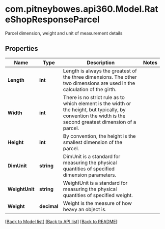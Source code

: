 # com.pitneybowes.api360.Model.RateShopResponseParcel
Parcel dimension, weight and unit of measurement details

## Properties

Name | Type | Description | Notes
------------ | ------------- | ------------- | -------------
**Length** | **int** | Length is always the greatest of the three dimensions. The other two dimensions are used in the calculation of the girth. | 
**Width** | **int** | There is no strict rule as to which element is the width or the height, but typically, by convention the width is the second greatest dimension of a parcel. | 
**Height** | **int** | By convention, the height is the smallest dimension of the parcel. | 
**DimUnit** | **string** | DimUnit is a standard for measuring the physical quantities of specified dimension parameters. | 
**WeightUnit** | **string** | WeightUnit is a standard for measuring the physical quantities of specified weight. | 
**Weight** | **decimal** | Weight is the measure of how heavy an object is. | 

[[Back to Model list]](../../README.md#documentation-for-models) [[Back to API list]](../../README.md#documentation-for-api-endpoints) [[Back to README]](../../README.md)

